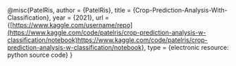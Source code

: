 @misc{PatelRis,
  author = {PatelRis},
  title = {Crop-Prediction-Analysis-With-Classification},
  year = {2021},
  url = {[https://www.kaggle.com/username/repo](https://www.kaggle.com/code/patelris/crop-prediction-analysis-w-classification/notebook)https://www.kaggle.com/code/patelris/crop-prediction-analysis-w-classification/notebook},
  type = {electronic resource: python source code}
}
